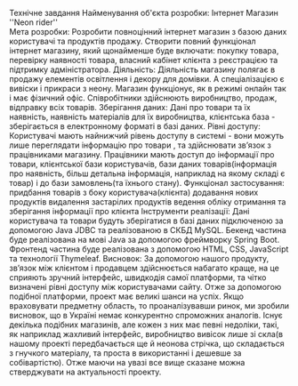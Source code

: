 Технічне завдання
Найменування об'єкта розробки:
 Інтернет Магазин ''Neon rider''  
Мета розробки: 
Розробити повноцінний інтернет магазин з базою даних користувачі та продуктів продажу.
Створити повний функціонал інтернет магазину, який щонайменше буде включати: покупку товара, перевірку наявності товара, власний кабінет клієнта з реєстрацією та підтримку адміністратора.
Діяльність: 
Діяльність магазину полягає в продажу елементів освітлення і декору для домівки. А спеціалізацією є вивіски і прикраси з неону. Магазин функціонує, як в режимі онлайн так і має фізичний офіс. Співробітники здійснюють виробництво, продаж, відправку всіх товарів.
Зберігання даних:
Дані про товари та їх наявність, наявність матеріалів для їх виробництва, клієнтська база - зберігається в електронному форматі в базі даних.
Рівні доступу: 
Користувачі мають найнижчий рівень доступу в системі - вони можуть лише переглядати інформацію про товари , та здійснювати зв’язок з працівниками магазину. Працівники мають доступ до інформації про товари, клієнтської бази користувачів, бази даних товарів(інформація про наявність, більш детальна інформація, наприклад на якому складі є товар) і до бази замовлень(та їхнього стану).
Функціонал застосування:
придбання товарів з боку користувача(клієнта)
додавання нових продуктів
видалення застарілих продуктів
ведення обліку
отримання та зберігання інформації про клієнта
Інструменти реалізації:
Дані користувача та товари будуть зберігатися в базі даних підключеною за допомогою Java JDBC та реалізованою в СКБД MySQL.
Бекенд частина буде реалізована на мові Java за допомогою фреймворку Spring Boot.
Фронтенд частина буде реалізована з допомогою HTML, CSS, JavaScript та технології Thymeleaf.
Висновок:
За допомогою нашого продукту, зв’язок між клієнтом і продавцем здійснюється набагато краще, на це сприяють зручний інтерфейс, швидкодія самої платформи, та чітко визначені рівні доступу між користувачами сайту. Отже за допомогою подібної платформи, проект має великі шанси на успіх. Якщо враховувати предметну область, то проаналізувавши ринок, ми зробили висновок, що в Україні немає конкурентно спроможних аналогів. Існує декілька подібних магазинів, але кожен з них має певні недоліки, такі, як наприклад жахливий інтерфейс, виробництво вивісок лише зі скла(в нашому проекті передбачається ще й неонова стрічка, що складається з гнучкого матеріалу, та проста в використанні і дешевше за собівартістю). Отже маючи на увазі все вище сказане можна стверджувати на актуальності проекту.

